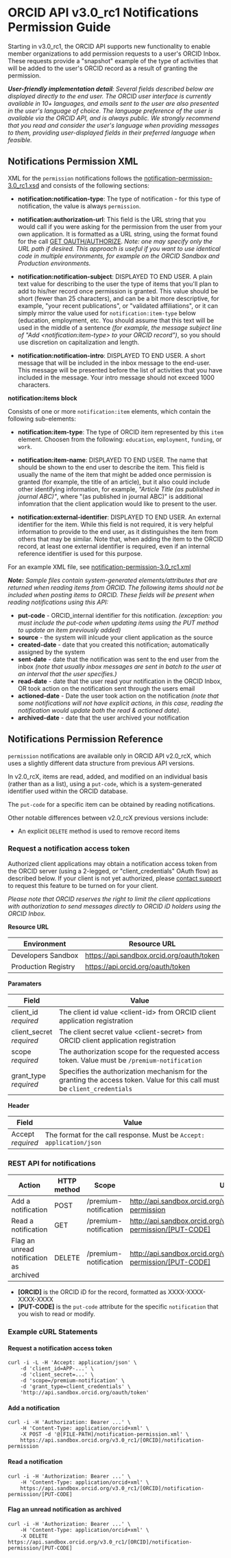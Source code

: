 
# ORCID API v3.0_rc1 Notifications Permission Guide

Starting in v3.0_rc1, the ORCID API supports new functionality to enable member organizations to add permission requests to a user's ORCID Inbox. These requests provide a "snapshot" example of the type of activities that will be added to the user's ORCID record as a result of granting the permission.

_**User-friendly implementation detail**: Several fields described below are displayed directly to the end user. The ORCID user interface is currently available in 10+ languages, and emails sent to the user are also presented in the user's language of choice. The language preference of the user is available via the ORCID API, and is always public. We strongly recommend that you read and consider the user's language when providing messages to them, providing user-displayed fields in their preferred language when feasible._

## Notifications Permission XML
XML for the ```permission``` notifications follows the [notification-permission-3.0_rc1.xsd](https://github.com/ORCID/orcid-model/tree/master/src/main/resources/notification_3.0_rc1/notification-permission-3.0_rc1.xsd) and consists of the following sections:

- **notification:notification-type**: The type of notification - for this type of notification, the value is always ```permission```. 

- **notification:authorization-url**: This field is the URL string that you would call if you were asking for the permission from the user from your own application. It is formatted as a URL string, using the format found for the call [GET OAUTH/AUTHORIZE](http://members.orcid.org/api/get-oauthauthorize). _Note: one may specify only the URL path if desired. This approach is useful if you want to use identical code in multiple environments, for example on the ORCID Sandbox and Production environments._

- **notification:notification-subject**: DISPLAYED TO END USER. A plain text value for describing to the user the type of items that you'll plan to add to his/her record once permission is granted. This value should be short (fewer than 25 characters), and can be a bit more descriptive, for example, "your recent publications", or "validated affiliations", or it can simply mirror the value used for ```notification:item-type``` below (education, employment, etc. You should assume that this text will be used in the middle of a sentence _(for example, the message subject line of "Add &lt;notification:item-type&gt; to your ORCID record")_, so you should use discretion on capitalization and length.

- **notification:notification-intro**: DISPLAYED TO END USER. A short message that will be included in the inbox message to the end-user. This message will be presented before the list of activities that you have included in the message. Your intro message should not exceed 1000 characters.



**notification:items block**

Consists of one or more ```notification:item``` elements, which contain the following sub-elements:

- **notification:item-type**: The type of ORCID item represented by this ```item``` element. Choosen from the following: ```education```, ```employment```, ```funding```, or ```work```.

- **notification:item-name**: DISPLAYED TO END USER. The name that should be shown to the end user to describe the item. This field is usually the name of the item that might be added once permission is granted (for example, the title of an article), but it also could include other identifying information, for example, _"Article Title (as published in journal ABC)"_, where "(as published in journal ABC)" is additional infomration that the client application would like to present to the user.

- **notification:external-identifier**: DISPLAYED TO END USER. An external identifier for the item. While this field is not required, it is very helpful information to provide to the end user, as it distinguishes the item from others that may be similar. Note that, when adding the item to the ORCID record, at least one external identifier is required, even if an internal reference identifier is used for this purpose. 

For an example XML file, see [notification-permission-3.0_rc1.xml](https://github.com/ORCID/orcid-model/tree/master/src/main/resources/notification_3.0_rc1/samples/notification-permission-3.0_rc1.xml)

***Note:*** *Sample files contain system-generated elements/attributes that are returned when reading items from ORCID. The following items should not be included when posting items to ORCID. These fields will be present when reading notifications using this API:*

- **put-code** - ORCID_internal identifier for this notification. _(exception: you must include the put-code when updating items using the PUT method to update an item previously added)_
- **source** - the system will inlcude your client application as the source
- **created-date** - date that you created this notification; automatically assigned by the system
- **sent-date** - date that the notification was sent to the end user from the inbox _(note that usually inbox messages are sent in batch to the user at an interval that the user specifies.)_
- **read-date** - date that the user read your notification in the ORCID Inbox, OR took action on the notification sent through the users email
- **actioned-date** - Date the user took action on the notification _(note that some notifications will not have explicit actions, in this case, reading the notification would update both the read & actioned date)_.
- **archived-date** - date that the user archived your notification


## Notifications Permission Reference
```permission``` notifications are available only in ORCID API v2.0_rcX, which uses a slightly different data structure from previous API versions. 

In v2.0_rcX, items are read, added, and modified on an individual basis (rather than as a list), using a ```put-code```, which is a system-generated identifier used within the ORCID database.

The ```put-code``` for a specific item can be obtained by reading notifications.

Other notable differences between v2.0_rcX previous versions include:

- An explicit ```DELETE``` method is used to remove record items

### Request a notification access token

Authorized client applications may obtain a notification access token from the ORCID server (using a 2-legged, or "client_credentials" OAuth flow) as described below. If your client is not yet authorized, please [contact support](http://orcid.org/help/contact-us) to request this feature to be turned on for your client. 

_Please note that ORCID reserves the right to limit the client applications with authorization to send messages directly to ORCID iD holders using the ORCID Inbox._

**Resource URL**

| Environment | Resource URL |
| ----------- | ------------ |
|Developers Sandbox | https://api.sandbox.orcid.org/oauth/token |
| Production Registry | https://api.orcid.org/oauth/token |

**Paramaters**

| Field | Value|
| ---- | ---- |
| client_id<br/>*required* | The client id value &lt;client-id&gt; from ORCID client application registration |
| client_secret<br/>*required* | The client secret value &lt;client-secret&gt; from ORCID client application registration |
| scope<br/>*required* | The authorization scope for the requested access token. Value must be ```/premium-notification``` |
| grant_type<br/>*required* | Specifies the authorization mechanism for the granting the access token. Value for this call must be ```client_credentials``` |

**Header**

| Field | Value|
| ---- | ---- |
| Accept<br/>_required_ | The format for the call response. Must be ```Accept: application/json``` |

### REST API for notifications

| Action                   | HTTP method | Scope                    | URL                                                      |
|-------------------------|-------------|--------------------------|----------------------------------------------------------|
| Add a notification | POST | /premium-notification | http://api.sandbox.orcid.org/v3.0_rc1/[ORCID]/notification-permission |
| Read a notification | GET | /premium-notification | http://api.sandbox.orcid.org/v3.0_rc1/[ORCID]/notification-permission/[PUT-CODE] |
| Flag an unread notification as archived | DELETE | /premium-notification | http://api.sandbox.orcid.org/v3.0_rc1/[ORCID]/notification-permission/[PUT-CODE] |

- **[ORCID]** is the ORCID iD for the record, formatted as XXXX-XXXX-XXXX-XXXX
- **[PUT-CODE]** is the ```put-code``` attribute for the specific ```notification``` that you wish to read or modify.

### Example cURL Statements
#### Request a notification access token
```
curl -i -L -H 'Accept: application/json' \
	-d 'client_id=APP-...' \
	-d 'client_secret=...' \
	-d 'scope=/premium-notification' \
	-d 'grant_type=client_credentials' \
	'http://api.sandbox.orcid.org/oauth/token'
```

#### Add a notification
```
curl -i -H 'Authorization: Bearer ...' \
	-H 'Content-Type: application/orcid+xml' \
	-X POST -d '@[FILE-PATH]/notification-permission.xml' \
	https://api.sandbox.orcid.org/v3.0_rc1/[ORCID]/notification-permission
```

#### Read a notification
```
curl -i -H 'Authorization: Bearer ...' \
	-H 'Content-Type: application/orcid+xml' \
	https://api.sandbox.orcid.org/v3.0_rc1/[ORCID]/notification-permission/[PUT-CODE]
```

#### Flag an unread notification as archived
```
curl -i -H 'Authorization: Bearer ...' \
	-H 'Content-Type: application/orcid+xml' \
	-X DELETE https://api.sandbox.orcid.org/v3.0_rc1/[ORCID]/notification-permission/[PUT-CODE] 
```
